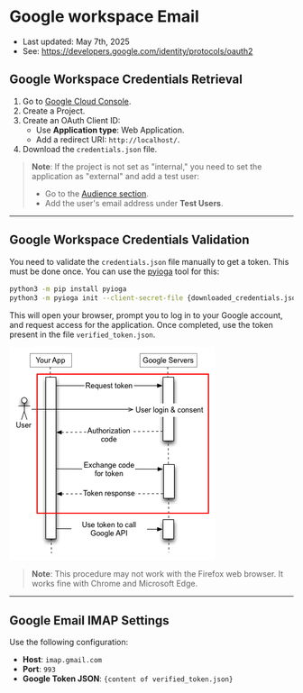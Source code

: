 # Google workspace Email

* Last updated: May 7th, 2025
* See: <https://developers.google.com/identity/protocols/oauth2>

## Google Workspace Credentials Retrieval

1. Go to [Google Cloud Console](https://console.cloud.google.com/projectselector2/auth/clients).
2. Create a Project.
3. Create an OAuth Client ID:
   * Use **Application type**: Web Application.
   * Add a redirect URI: `http://localhost/`.
4. Download the `credentials.json` file.

> **Note**: If the project is not set as "internal," you need to set the application as "external" and add a test user:
>
> * Go to the [Audience section](https://console.cloud.google.com/auth/audience).
> * Add the user's email address under **Test Users**.

---

## Google Workspace Credentials Validation

You need to validate the `credentials.json` file manually to get a token. This must be done once. You can use the [pyioga](https://github.com/mbroton/pyioga/blob/main/README.md) tool for this:

```bash
python3 -m pip install pyioga
python3 -m pyioga init --client-secret-file {downloaded_credentials.json} --output-file {verified_token.json}
```

This will open your browser, prompt you to log in to your Google account, and request access for the application. Once completed, use the token present in the file `verified_token.json`.

![pyioga example](pyioga.png)

> **Note**: This procedure may not work with the Firefox web browser. It works fine with Chrome and Microsoft Edge.

---

## Google Email IMAP Settings

Use the following configuration:

* **Host**: `imap.gmail.com`
* **Port**: `993`
* **Google Token JSON**: `{content of verified_token.json}`
